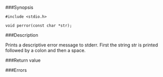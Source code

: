 ###Synopsis

`#include <stdio.h>`

`void perror(const char *str);`

###Description

Prints a descriptive error message to stderr. First the string str is printed followed by a colon and then a space.

###Return value

###Errors
